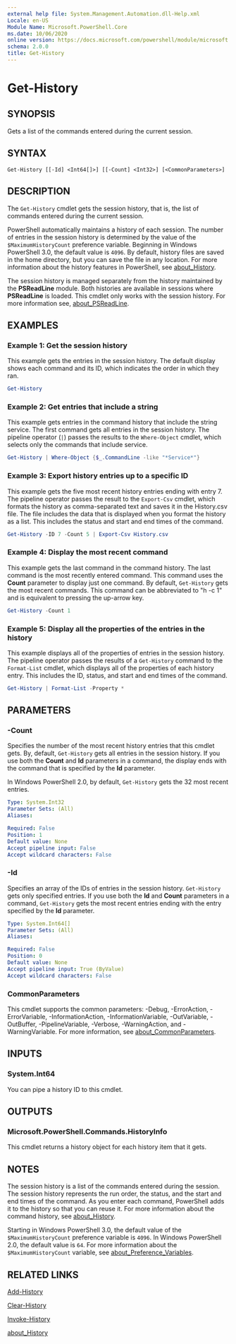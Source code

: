 ```yaml
---
external help file: System.Management.Automation.dll-Help.xml
Locale: en-US
Module Name: Microsoft.PowerShell.Core
ms.date: 10/06/2020
online version: https://docs.microsoft.com/powershell/module/microsoft.powershell.core/get-history?view=powershell-7.1&WT.mc_id=ps-gethelp
schema: 2.0.0
title: Get-History
---
```

# Get-History

## SYNOPSIS
Gets a list of the commands entered during the current session.

## SYNTAX

```
Get-History [[-Id] <Int64[]>] [[-Count] <Int32>] [<CommonParameters>]
```

## DESCRIPTION

The `Get-History` cmdlet gets the session history, that is, the list of commands entered during the
current session.

PowerShell automatically maintains a history of each session. The number of entries in the session
history is determined by the value of the `$MaximumHistoryCount` preference variable. Beginning in
Windows PowerShell 3.0, the default value is `4096`. By default, history files are saved in the home
directory, but you can save the file in any location. For more information about the history
features in PowerShell, see [about_History](About/about_History.md).

The session history is managed separately from the history maintained by the **PSReadLine** module.
Both histories are available in sessions where **PSReadLine** is loaded. This cmdlet only works with
the session history. For more information see, [about_PSReadLine](../PSReadLine/About/about_PSReadLine.md).

## EXAMPLES

### Example 1: Get the session history

This example gets the entries in the session history. The default display shows each command and its
ID, which indicates the order in which they ran.

```powershell
Get-History
```

### Example 2: Get entries that include a string

This example gets entries in the command history that include the string service. The first command
gets all entries in the session history. The pipeline operator (`|`) passes the results to the
`Where-Object` cmdlet, which selects only the commands that include service.

```powershell
Get-History | Where-Object {$_.CommandLine -like "*Service*"}
```

### Example 3: Export history entries up to a specific ID

This example gets the five most recent history entries ending with entry 7. The pipeline operator
passes the result to the `Export-Csv` cmdlet, which formats the history as comma-separated text and
saves it in the History.csv file. The file includes the data that is displayed when you format the
history as a list. This includes the status and start and end times of the command.

```powershell
Get-History -ID 7 -Count 5 | Export-Csv History.csv
```

### Example 4: Display the most recent command

This example gets the last command in the command history. The last command is the most recently
entered command. This command uses the **Count** parameter to display just one command. By default,
`Get-History` gets the most recent commands. This command can be abbreviated to "h -c 1" and is
equivalent to pressing the up-arrow key.

```powershell
Get-History -Count 1
```

### Example 5: Display all the properties of the entries in the history

This example displays all of the properties of entries in the session history. The pipeline operator
passes the results of a `Get-History` command to the `Format-List` cmdlet, which displays all of the
properties of each history entry. This includes the ID, status, and start and end times of the
command.

```powershell
Get-History | Format-List -Property *
```

## PARAMETERS

### -Count

Specifies the number of the most recent history entries that this cmdlet gets. By, default,
`Get-History` gets all entries in the session history. If you use both the **Count** and **Id**
parameters in a command, the display ends with the command that is specified by the **Id**
parameter.

In Windows PowerShell 2.0, by default, `Get-History` gets the 32 most recent entries.

```yaml
Type: System.Int32
Parameter Sets: (All)
Aliases:

Required: False
Position: 1
Default value: None
Accept pipeline input: False
Accept wildcard characters: False
```

### -Id

Specifies an array of the IDs of entries in the session history. `Get-History` gets only specified
entries. If you use both the **Id** and **Count** parameters in a command, `Get-History` gets the
most recent entries ending with the entry specified by the **Id** parameter.

```yaml
Type: System.Int64[]
Parameter Sets: (All)
Aliases:

Required: False
Position: 0
Default value: None
Accept pipeline input: True (ByValue)
Accept wildcard characters: False
```

### CommonParameters

This cmdlet supports the common parameters: -Debug, -ErrorAction, -ErrorVariable,
-InformationAction, -InformationVariable, -OutVariable, -OutBuffer, -PipelineVariable, -Verbose,
-WarningAction, and -WarningVariable. For more information, see
[about_CommonParameters](https://go.microsoft.com/fwlink/?LinkID=113216).

## INPUTS

### System.Int64

You can pipe a history ID to this cmdlet.

## OUTPUTS

### Microsoft.PowerShell.Commands.HistoryInfo

This cmdlet returns a history object for each history item that it gets.

## NOTES

The session history is a list of the commands entered during the session. The session history
represents the run order, the status, and the start and end times of the command. As you enter each
command, PowerShell adds it to the history so that you can reuse it. For more information about the
command history, see [about_History](About/about_History.md).

Starting in Windows PowerShell 3.0, the default value of the `$MaximumHistoryCount` preference
variable is `4096`. In Windows PowerShell 2.0, the default value is `64`. For more information about
the `$MaximumHistoryCount` variable, see [about_Preference_Variables](About/about_Preference_Variables.md).

## RELATED LINKS

[Add-History](Add-History.md)

[Clear-History](Clear-History.md)

[Invoke-History](Invoke-History.md)

[about_History](About/about_History.md)
